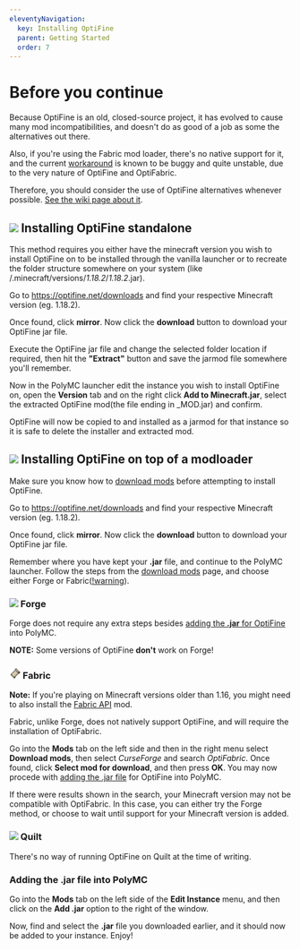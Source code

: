 ```yaml
---
eleventyNavigation:
  key: Installing OptiFine
  parent: Getting Started
  order: 7
---
```

# Before you continue

Because OptiFine is an old, closed-source project, it has evolved to cause many mod incompatibilities, and doesn't do as good of a job as some the alternatives out there.

Also, if you're using the Fabric mod loader, there's no native support for it, and the current [workaround](#fabric) is known to be buggy and quite unstable, due to the very nature of OptiFine and OptiFabric.

Therefore, you should consider the use of OptiFine alternatives whenever possible. [See the wiki page about it](../install-of-alternatives).

## <img src="https://www.optifine.net/favicon.ico" height="20" /> Installing OptiFine standalone

This method requires you either have the minecraft version you wish to install OptiFine on to be installed through the vanilla launcher or to recreate the folder structure somewhere on your system (like /.minecraft/versions/*1.18.2*/*1.18.2*.jar).

Go to <https://optifine.net/downloads> and find your respective Minecraft version (eg. 1.18.2).

Once found, click **mirror**. Now click the **download** button to download your OptiFine jar file.

Execute the OptiFine jar file and change the selected folder location if required, then hit the **"Extract"** button and save the jarmod file somewhere you'll remember.

Now in the PolyMC launcher edit the instance you wish to install OptiFine on, open the **Version** tab and on the right click **Add to Minecraft.jar**, select the extracted OptiFine mod(the file ending in \_MOD.jar) and confirm.

OptiFine will now be copied to and installed as a jarmod for that instance so it is safe to delete the installer and extracted mod. 


## <img src="https://www.optifine.net/favicon.ico" height="20" /> Installing OptiFine on top of a modloader

Make sure you know how to [download mods](../download-mods) before attempting to install OptiFine.

Go to <https://optifine.net/downloads> and find your respective Minecraft version (eg. 1.18.2).

Once found, click **mirror**. Now click the **download** button to download your OptiFine jar file.

Remember where you have kept your **.jar** file, and continue to the PolyMC launcher. Follow the steps from the [download mods](../download-mods) page, and choose either Forge or Fabric([!warning](#fabric)).

### <img src="https://avatars0.githubusercontent.com/u/1390178?s=400&v=4" height="20"> Forge

Forge does not require any extra steps besides [adding the **.jar** for OptiFine](#adding-the-.jar-file-into-polymc) into PolyMC.

**NOTE:** Some versions of OptiFine **don't** work on Forge!

### <img src="https://raw.githubusercontent.com/FabricMC/community/main/media/unascribed/png/fabric.png" height="20"> Fabric

**Note:** If you're playing on Minecraft versions older than 1.16, you might need to also install the [Fabric API](../download-mods/#fabric) mod.

Fabric, unlike Forge, does not natively support OptiFine, and will require the installation of OptiFabric.

Go into the **Mods** tab on the left side and then in the right menu select **Download mods**, then select *CurseForge* and search *OptiFabric*. Once found, click **Select mod for download**, and then press **OK**. You may now procede with [adding the .jar file](#adding-the-.jar-file-into-polymc) for OptiFine into PolyMC.

If there were results shown in the search, your Minecraft version may not be compatible with OptiFabric. In this case, you can either try the Forge method, or choose to wait until support for your Minecraft version is added.

### <img src="https://raw.githubusercontent.com/QuiltMC/art/master/brand/svg/quilt_logo_dark.svg" height="20"> Quilt

There's no way of running OptiFine on Quilt at the time of writing.

### Adding the .jar file into PolyMC

Go into the **Mods** tab on the left side of the **Edit Instance** menu, and then click on the **Add .jar** option to the right of the window.

Now, find and select the **.jar** file you downloaded earlier, and it should now be added to your instance. Enjoy!
